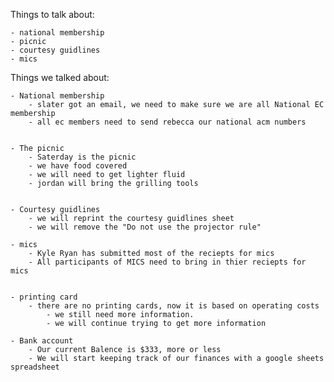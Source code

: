 Things to talk about:

	- national membership
	- picnic
	- courtesy guidlines
	- mics




Things we talked about:

	- National membership
		- slater got an email, we need to make sure we are all National EC membership
		- all ec members need to send rebecca our national acm numbers


	- The picnic
		- Saterday is the picnic
		- we have food covered
		- we will need to get lighter fluid
		- jordan will bring the grilling tools
	

	- Courtesy guidlines	
		- we will reprint the courtesy guidlines sheet
		- we will remove the "Do not use the projector rule"

	- mics
		- Kyle Ryan has submitted most of the reciepts for mics
		- All participants of MICS need to bring in thier reciepts for mics
		

	- printing card
		- there are no printing cards, now it is based on operating costs
			- we still need more information.
			- we will continue trying to get more information
	
	- Bank account
		- Our current Balence is $333, more or less
		- We will start keeping track of our finances with a google sheets spreadsheet
